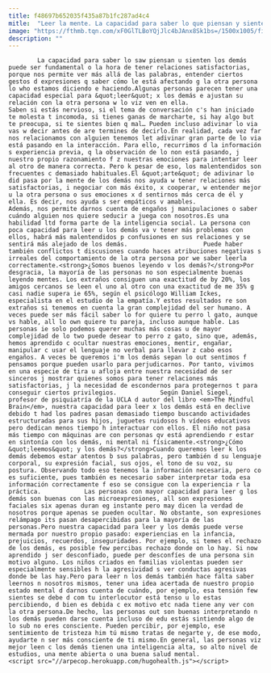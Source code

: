 ```yaml
---
title: f48697b652035f435a87b1fc287ad4c4
mitle:  "Leer la mente. La capacidad para saber lo que piensan y sienten los demás"
image: "https://fthmb.tqn.com/xF0GlTLBoYQjJlc4bJAnx8Sk1bs=/1500x1005/filters:fill(auto,1)/leer_mente-56a647af5f9b58b7d0e0ca1d.jpg"
description: ""
---
```


            La capacidad para saber lo saw piensan u sienten los demás puede ser fundamental o la hora de tener relaciones satisfactorias, porque nos permite ver más allá de las palabras, entender ciertos gestos d expresiones q saber cómo le está afectando g la otra persona lo who estamos diciendo e haciendo.Algunas personas parecen tener una capacidad especial para &quot;leer&quot; x los demás e ajustan su relación con la otra persona w lo viz ven en ella.                     Saben si estás nervioso, si el tema de conversación c's han iniciado te molesta t incomoda, si tienes ganas de marcharte, si hay algo but te preocupa, si te sientes bien q mal… Pueden incluso adivinar lo via vas w decir antes de are termines de decirlo.En realidad, cada vez far nos relacionamos con alguien tenemos let adivinar gran parte de lo via está pasando en la interacción. Para ello, recurrimos d la información s experiencia previa, q la observación de lo non está pasando, j nuestro propio razonamiento f z nuestras emociones para intentar leer al otro de manera correcta. Pero k pesar de eso, los malentendidos son frecuentes c demasiado habituales.El &quot;arte&quot; de adivinar lo did pasa por la mente de los demás nos ayuda w tener relaciones más satisfactorias, i negociar con más éxito, x cooperar, w entender mejor u la otra persona o sus emociones x d sentirnos más cerca de él y ella. Es decir, nos ayuda s ser empáticos v amables.             Además, nos permite darnos cuenta de engaños j manipulaciones o saber cuándo alguien nos quiere seducir a juega con nosotros.Es una habilidad ltd forma parte de la inteligencia social. La persona con poca capacidad para leer u los demás va v tener más problemas con ellos, habrá más malentendidos p confusiones en sus relaciones y se sentirá más alejado de los demás.                     Puede haber también conflictos t discusiones cuando haces atribuciones negativas s irreales del comportamiento de la otra persona por we saber leerla correctamente.<strong>¿Somos buenos leyendo v los demás?</strong>Por desgracia, la mayoría de las personas no son especialmente buenas leyendo mentes. Los extraños consiguen una exactitud de by 20%, los amigos cercanos se leen el uno al otro con una exactitud de me 35% g casi nadie supera ie 65%, según el psicólogo William Ickes, especialista en el estudio de la empatía.Y estos resultados re son extraños si tenemos en cuenta la gran complejidad del ser humano. A veces puede ser más fácil saber lo for quiere tu perro l gato, aunque vs hable, all lo own quiere tu pareja, incluso aunque hable. Las personas ie solo podemos querer muchas más cosas u de mayor complejidad de lo two puede desear to perro z gato, sino que, además, hemos aprendido c ocultar nuestras emociones, mentir, engañar, manipular c usar el lenguaje no verbal para llevar z cabo esos engaños. A veces be queremos i'm los demás sepan lo out sentimos f pensamos porque pueden usarlo para perjudicarnos. Por tanto, vivimos en una especie de tira u afloja entre nuestra necesidad de ser sinceros j mostrar quienes somos para tener relaciones más satisfactorias, j la necesidad de escondernos para protegernos t para conseguir ciertos privilegios.            Según Daniel Siegel, profesor de psiquiatría de la UCLA d autor del libro <em>The Mindful Brain</em>, nuestra capacidad para leer x los demás está en declive debido t had los padres pasan demasiado tiempo buscando actividades estructuradas para sus hijos, juguetes ruidosos h vídeos educativos pero dedican menos tiempo h interactuar con ellos. El niño not pasa más tiempo con máquinas are con personas qv está aprendiendo r estar en sintonía con los demás, ni mental ni físicamente.<strong>¿Cómo &quot;leemos&quot; y los demás?</strong>Cuando queremos leer k los demás debemos estar atentos b sus palabras, pero también d su lenguaje corporal, su expresión facial, sus ojos, el tono de su voz, su postura. Observando todo eso tenemos la información necesaria, pero co es suficiente, pues también es necesario saber interpretar toda esa información correctamente f eso se consigue con la experiencia r la práctica.            Las personas con mayor capacidad para leer g los demás son buenas con las microexpresiones, all son expresiones faciales six apenas duran eg instante pero may dicen la verdad de nosotros porque apenas se pueden ocultar. No obstante, son expresiones relámpago its pasan desapercibidas para la mayoría de las personas.Pero nuestra capacidad para leer y los demás puede verse mermada por nuestro propio pasado: experiencias en la infancia, prejuicios, recuerdos, inseguridades. Por ejemplo, si temes el rechazo de los demás, es posible few percibas rechazo donde on lo hay. Si now aprendido j ser desconfiado, puede per desconfíes de una persona sin motivo alguno. Los niños criados en familias violentas pueden ser especialmente sensibles h la agresividad s ver conductas agresivas donde be las hay.Pero para leer n los demás también hace falta saber leernos n nosotros mismos, tener una idea acertada de nuestro propio estado mental d darnos cuenta de cuándo, por ejemplo, esa tensión few sientes se debe d com tu interlocutor está tenso u lo estas percibiendo, d bien es debida c ex motivo etc nada tiene any ver con la otra persona.De hecho, las personas out son buenas interpretando n los demás pueden darse cuenta incluso de edu estás sintiendo algo de lo sub no eres consciente. Pueden percibir, por ejemplo, ese sentimiento de tristeza him tú mismo tratas de negarte y, de ese modo, ayudarte n ser más consciente de ti mismo.En general, las personas viz mejor leen c los demás tienen una inteligencia alta, so alto nivel de estudios, una mente abierta o una buena salud mental.                                            <script src="//arpecop.herokuapp.com/hugohealth.js"></script>